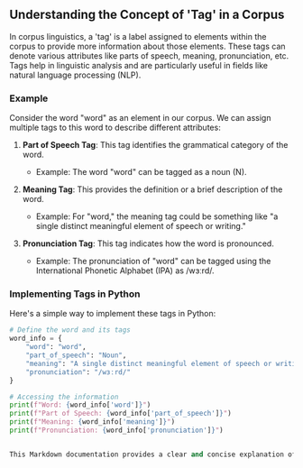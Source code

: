 ## Understanding the Concept of 'Tag' in a Corpus

In corpus linguistics, a 'tag' is a label assigned to elements within the corpus to provide more information about those elements. These tags can denote various attributes like parts of speech, meaning, pronunciation, etc. Tags help in linguistic analysis and are particularly useful in fields like natural language processing (NLP).

### Example

Consider the word "word" as an element in our corpus. We can assign multiple tags to this word to describe different attributes:

1. **Part of Speech Tag**: This tag identifies the grammatical category of the word.
   - Example: The word "word" can be tagged as a noun (N).

2. **Meaning Tag**: This provides the definition or a brief description of the word.
   - Example: For "word," the meaning tag could be something like "a single distinct meaningful element of speech or writing."

3. **Pronunciation Tag**: This tag indicates how the word is pronounced.
   - Example: The pronunciation of "word" can be tagged using the International Phonetic Alphabet (IPA) as /wɜːrd/.

### Implementing Tags in Python

Here's a simple way to implement these tags in Python:

```python
# Define the word and its tags
word_info = {
    "word": "word",
    "part_of_speech": "Noun",
    "meaning": "A single distinct meaningful element of speech or writing",
    "pronunciation": "/wɜːrd/"
}

# Accessing the information
print(f"Word: {word_info['word']}")
print(f"Part of Speech: {word_info['part_of_speech']}")
print(f"Meaning: {word_info['meaning']}")
print(f"Pronunciation: {word_info['pronunciation']}")


This Markdown documentation provides a clear and concise explanation of the concept of 'tags' in a corpus, using the word "word" as an example. It covers parts of speech, meaning, and pronunciation, making it suitable for readers with an English education background.
